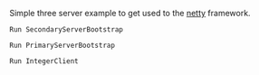 Simple three server example to get used to the [netty](https://netty.io) framework.

`Run SecondaryServerBootstrap`

`Run PrimaryServerBootstrap`

`Run IntegerClient`

